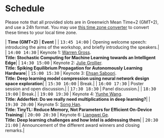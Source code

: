 
# Schedule

Please note that all provided slots are in Greenwich Mean Time+2 (GMT+2), and use a 24h format. You may use [this time zone converter](https://www.thetimezoneconverter.com) to convert these times to your local time zone.



| **Time (GMT+2)**                                          | **Event**                   |
| <span style="font-family: monospace;">13:45 14:00</span> | Opening welcome speech:  introducing the aims of the workshop, and briefly introducing the speakers.|
| <span style="font-family: monospace;">14:00 14:30</span> | Keynote 1: [Warren Gross](/speakers#warren-gross). <br /> **Title: Stochastic Computing for Machine Learning towards an Intelligent Edge**|
| <span style="font-family: monospace;">14:30 15:00</span>  | Keynote 2: [Julie Grollier](/speakers#julie-grollier). <br /> **Title: Spiking Equilibrium Propagation for Autonomously Learning Hardware**|
| <span style="font-family: monospace;">15:00 15:30</span> | Keynote 3: [Ehsan Saboori](/speakers#ehsan-saboori). <br /> **Title: Deep learning model compression using neural network design space exploration**|
| <span style="font-family: monospace;">15:30 16:00</span> | Break.|
| <span style="font-family: monospace;">16:00 17:30</span> | Poster session and open discussion.|
| <span style="font-family: monospace;">17:30 18:30</span> | Panel discussion.|
| <span style="font-family: monospace;">18:30 19:00</span> | Break.|
| <span style="font-family: monospace;">19:00 19:30</span> | Keynote 4: [Yunhe Wang](/speakers#yunhe-wang). <br /> **Title: AdderNet: Do we really need multiplications in deep learning?**|
| <span style="font-family: monospace;">19:30 20:00</span> | Keynote 5: [Song Han](/speakers#song-han). <br /> **Title: TinyTL: Reduce Memory, Not Parameters for Efficient On-Device Training**|
| <span style="font-family: monospace;">20:00 20:30</span> | Keynote 6: [Liangwei Ge](/speakers#liangwei-ge). <br /> **Title: Deep learning challenges and how Intel is addressing them**|
| <span style="font-family: monospace;">20:30 21:00</span> | Announcement  of  the  different  award  winners and closing remarks.|

